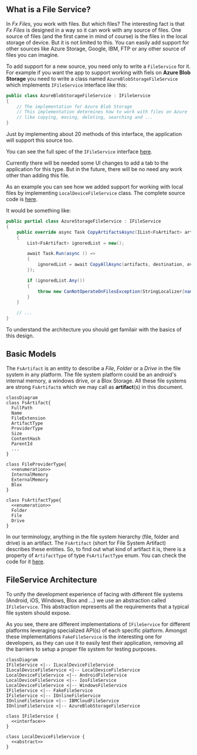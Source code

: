 ## What is a File Service?
In *Fx Files*, you work with files. But which files? The interesting fact is that *Fx Files* is designed in a way so it can work with any source of files. One  source of files (and the first came in mind of course) is the files in the local storage of device. But it is not limited to this. You can easily add support for other sources like Azure Storage, Google, IBM, FTP or any other source of files you can imagine.

To add support for a new source, you need only to write a `FileService` for it. For example if you want the app to support working with fiels on **Azure Blob Storage** you need to write a class named `AzureBlobStorageFileService` which implements `IFileService` interface like this:

```csharp
public class AzureBlobStorageFileService : IFileService
{
    // The implementation for Azure Blob Storage 
    // This implementation determines how to work with files on Azure
    // like copying, moving, deleting, searching and ...
}
```

Just by implementing about 20 methods of this interface, the application will support this source too.

You can see the full spec of the `IFileService` interface [here](https://github.com/functionland/fx-files/blob/main/src/Client/Shared/Services/Contracts/FileService/IFileService.cs).

Currently there will be needed some UI changes to add a tab to the application for this type. But in the future, there will be no need any work other than adding this file.

As an example you can see how we added support for working with local files by implementing `LocalDeviceFileService` class. The complete source code is [here](https://github.com/functionland/fx-files/blob/main/src/Client/Shared/Services/Implementations/FileService/LocalDeviceFileService.cs).

It would be something like:

```csharp
public partial class AzureStorageFileService : IFileService
{
    public override async Task CopyArtifactsAsync(IList<FsArtifact> artifacts, string destination, bool overwrite = false, Func<ProgressInfo, Task>? onProgress = null, CancellationToken? cancellationToken = null)
    {
        List<FsArtifact> ignoredList = new();

        await Task.Run(async () =>
        {
            ignoredList = await CopyAllAsync(artifacts, destination, overwrite, ignoredList, onProgress, true, cancellationToken);
        });

        if (ignoredList.Any())
        {
            throw new CanNotOperateOnFilesException(StringLocalizer[nameof(AppStrings.CanNotOperateOnFilesException)], ignoredList);
        }
    }

    // ...
}
```

To understand the architecture you should get familair with the basics of this design.

## Basic Models
The `FsArtifact` is an entity to describe a *File*, *Folder* or a *Drive* in the file system in any platform. The file system platform could be an android's internal memory, a windows drive, or a Blox Storage. All these file systems are strong `FsArtifact`s which we may call as **artifact**(s) in this document.

```mermaid
classDiagram
class FsArtifact{
  FullPath
  Name
  FileExtension
  ArtifactType
  ProviderType
  Size
  ContentHash
  ParentId
  ...
}

class FileProviderType{
  <<enumeration>>
  InternalMemory
  ExternalMemory
  Blox
}

class FsArtifactType{
  <<enumeration>>
  Folder
  File
  Drive
}
```


In our terminology, anything in the file system hierarchy (file, folder and drive) is an artifact. The `FsArtifact` (short for File System Artifact) describes these entities. So, to find out what kind of artifact it is, there is a property of `ArtifactType` of type `FsArtifactType` enum. You can check the code for it [here](https://github.com/functionland/fx-files/blob/main/src/Client/Shared/Models/FsArtifact.cs).

## FileService Architecture
To unify the development experience of facing with different file systems (Android, iOS, Windows, Blox and ...) we use an abstraction called `IFileService`. This abstraction represents all the requirements that a typical file system should expose.

As you see, there are different implementations of `IFileService` for different platforms leveraging specialized API(s) of each specific platform.
Amongst these implementations `FakeFileService` is the interesting one for developers, as they can use it to easily test their application, removing all the barriers to setup a proper file system for testing purposes.

```mermaid
classDiagram
IFileService <|-- ILocalDeviceFileService
ILocalDeviceFileService <|-- LocalDeviceFileService
LocalDeviceFileService <|-- AndroidFileService
LocalDeviceFileService <|-- IosFileService
LocalDeviceFileService <|-- WindowsFileService
IFileService <|-- FakeFileService
IFileService <|-- IOnlineFileService
IOnlineFileService <|-- IBMCloudFileService
IOnlineFileService <|-- AzureBlobStorageFileService

class IFileService {
  <<interface>>
}

class LocalDeviceFileService {
  <<abstract>>
}

```
